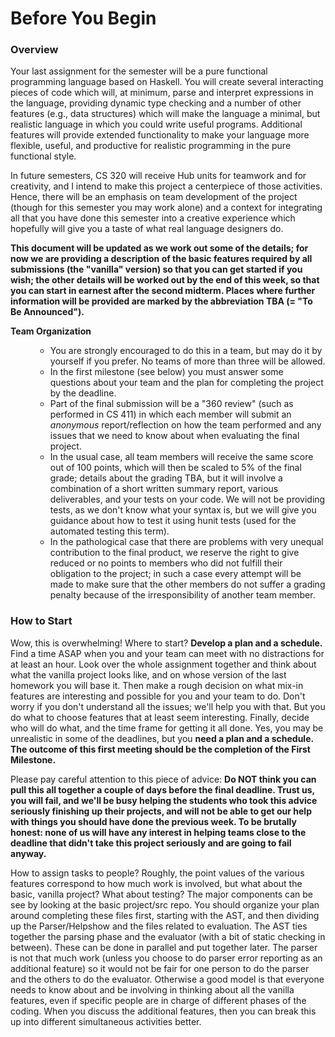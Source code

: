 # Before You Begin


<h3>Overview</h3>

 <p>    Your last assignment for the semester will be a pure functional programming language
based on Haskell. You will create several interacting pieces of code which will, at minimum, 
parse and interpret expressions in the language, providing dynamic type checking and a number
of other features (e.g., data structures) which will make the language a minimal, but realistic
language in which you could write useful programs. Additional features will provide extended
	 functionality to make your language more flexible, useful, and productive for realistic
	 programming in the pure functional style. 
	
</p>
<p>
In future semesters, CS 320 will receive Hub units for teamwork and for creativity, and I intend
	to make this project a centerpiece of those activities. Hence, there will be an emphasis on
	team development of the project (though for this semester you may work alone) and a 
	context for integrating all that you have done this
	semester into a creative experience which hopefully will give you a taste of what real language
	designers do. 
</p>
	
<p> <b>This document will be updated as we work out some of the details; for now we are providing
	a description of the basic features required by all submissions (the "vanilla" version) so that you can get
	started if you wish; the other details will be worked out by the end of this week, so that you can
	start in earnest after the second midterm. Places where further information will be provided are marked by the
	abbreviation TBA (= "To Be Announced"). 
	</b> </p>
  
  

<dt><b> Team Organization </b></dt>
<p>
<dd><ul style="list-style-type:circle;">
<li> You are strongly encouraged to do this in a team, but may do it by yourself if you prefer. No teams of more than
three will be allowed.  
</li> 
<li>In the first milestone (see below) you must answer some questions about your team and the plan for completing the project by the deadline. 
</li>   
<li> Part of the final submission will be a "360 review" (such as performed in CS 411) in which each member will submit
an <i> anonymous </i> report/reflection on 
how the team performed and any issues that we need to know about when evaluating the final project. 
</li>
<li>  In the usual case, all team members will receive the same score out of 100 points, which will then be scaled to 5% of the final grade; details about the grading TBA, but it will involve a combination of a short written summary report, various deliverables, and
your  tests on your code. We will not be providing tests, as we don't know what your syntax is, but we will give you guidance about how to test it using hunit tests (used for the automated testing this term). 
</li>
<li> In the pathological case that there are problems with very unequal contribution to the final product, we reserve the
right to give reduced or no points to members who did not fulfill their obligation to the project; in such a case every
attempt will be made to make sure that the other members do not suffer a grading penalty because of the irresponsibility
of another team  member. 
</li>
</ul>
</dd></p>
</dl>	
	
<h3>How to Start </h3>

Wow, this is overwhelming! Where to start? <b> Develop a plan and a schedule.</b>  Find a time ASAP when you and your team
can meet with no distractions for at least an hour.  Look over the whole assignment together and think about what
the vanilla project looks like, and on whose version of the last homework you will base it. Then make a rough
decision on what mix-in features are interesting and possible for you and your team to do.  Don't worry if you
don't understand all the issues; we'll help you with that.  But you do what to choose features that at least
seem interesting. Finally, decide who will do what, and the time frame for getting it all done. Yes, you may
be unrealistic in some of the deadlines, but you <b>need a plan and a schedule. The outcome of this first meeting
should be the completion of the First Milestone. </b>  

Please pay careful attention to this piece of advice: <b>Do NOT think you can pull this all together
a couple of days before the final deadline. Trust us, you will fail, and we'll be busy helping the
students who took this advice seriously finishing up their projects, and will not be able to get our help with things
you should have done the previous week. To be brutally honest: none of us will have any interest
	in helping teams close to the deadline that didn't take this project seriously and are going to fail anyway. </b>


<p> How to assign tasks to people?  Roughly, the point values of the various features correspond to how much
	work is involved, but what about the basic, vanilla project? What about testing? The major components can be see by looking at the basic project/src repo. You should organize your plan around completing these
files first, starting with the AST, and then dividing up the Parser/Helpshow and the files related to
	evaluation. The AST ties together the parsing phase and the evaluator (with a bit of static checking in between).
	These can be done in parallel and put together later. The parser is not that much work (unless you choose to do
	parser error reporting as an additional feature) so it would not be fair for one person to do the parser
	and the others to do the evaluator. Otherwise a good model is that everyone needs to know about
	and be involving in thinking about all the vanilla features, even if specific people are in charge of
	different phases of the coding.  When you discuss the additional features, then you can break this
	up into different simultaneous activities better. 
	</p>
	

